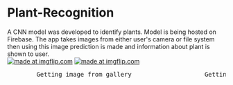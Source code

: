 # Plant-Recognition
A CNN model was developed to identify plants. Model is being hosted on Firebase. The app takes images from either user's camera or file system then using this image prediction is made and information about plant is shown to user.<br>
<a href="https://imgflip.com/gif/325izj"><img src="https://i.imgflip.com/325izj.gif" title="made at imgflip.com"/></a>
<a href="https://imgflip.com/gif/325j30"><img src="https://i.imgflip.com/325j30.gif" title="made at imgflip.com"/></a>
<pre>        Getting image from gallery                    Getting image from device's camera</pre>
